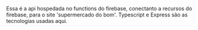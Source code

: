 Essa é a api hospedada no functions do firebase, conectanto a recursos do firebase, para o site 'supermercado do bom'. 
Typescript e Express são as tecnologias usadas aqui.
